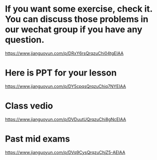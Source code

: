 # If you want some exercise, check it. You can discuss those problems in our wechat group if you have any question.
https://www.jianguoyun.com/p/DRxY6rsQrqzuChi04tgEIAA

# Here is PPT for your lesson
https://www.jianguoyun.com/p/DY5cpqsQrqzuChiq7NYEIAA

# Class vedio
https://www.jianguoyun.com/p/DVDuutUQrqzuChi8gNcEIAA

# Past mid exams
https://www.jianguoyun.com/p/DVq9CysQrqzuChjZ5-AEIAA